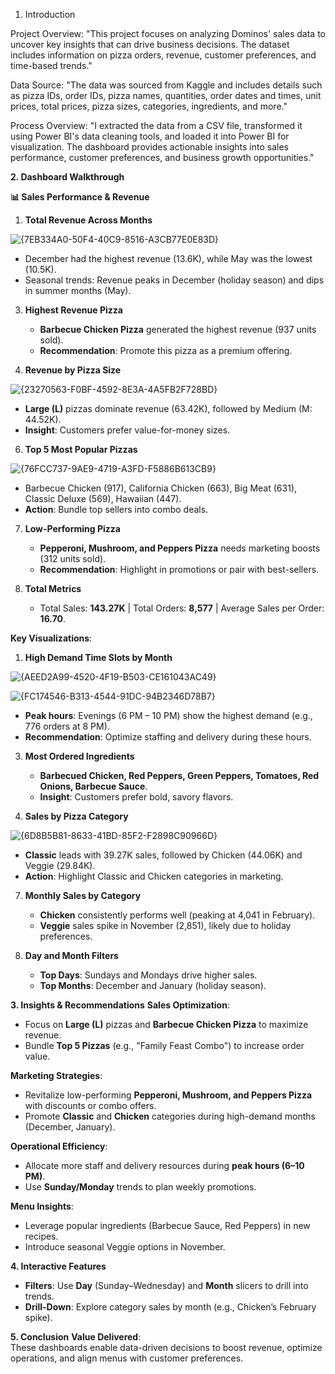 

1. Introduction

Project Overview:
"This project focuses on analyzing Dominos' sales data to uncover key insights that can drive business decisions. 
 The dataset includes information on pizza orders, revenue, customer preferences, and time-based trends."

Data Source:
"The data was sourced from Kaggle and includes details such as pizza IDs, order IDs, pizza names, quantities, order dates and times, unit prices, total prices, pizza sizes, categories, ingredients, and more."

Process Overview:
"I extracted the data from a CSV file, transformed it using Power BI's data cleaning tools, and loaded it into Power BI for visualization. 
The dashboard provides actionable insights into sales performance, customer preferences, and business growth opportunities."

 **2. Dashboard Walkthrough**

**📊 Sales Performance & Revenue**

1. **Total Revenue Across Months**  

![{7EB334A0-50F4-40C9-8516-A3CB77E0E83D}](https://github.com/user-attachments/assets/af640dd9-4aee-477d-afa6-84c8bbe15f9e)

   - December had the highest revenue (13.6K), while May was the lowest (10.5K).  
   - Seasonal trends: Revenue peaks in December (holiday season) and dips in summer months (May).  

3. **Highest Revenue Pizza**  

   - **Barbecue Chicken Pizza** generated the highest revenue (937 units sold).  
   - **Recommendation**: Promote this pizza as a premium offering.  

4. **Revenue by Pizza Size**  

![{23270563-F0BF-4592-8E3A-4A5FB2F728BD}](https://github.com/user-attachments/assets/abda59a0-2f27-4df0-a956-d769c4dfbcdc)

   - **Large (L)** pizzas dominate revenue (63.42K), followed by Medium (M: 44.52K).  
   - **Insight**: Customers prefer value-for-money sizes.  

6. **Top 5 Most Popular Pizzas**  

![{76FCC737-9AE9-4719-A3FD-F5886B613CB9}](https://github.com/user-attachments/assets/ffec3c6d-8e69-4058-8a00-fff083b5eb45)

   - Barbecue Chicken (917), California Chicken (663), Big Meat (631), Classic Deluxe (569), Hawaiian (447).  
   - **Action**: Bundle top sellers into combo deals.  

7. **Low-Performing Pizza**  
   - **Pepperoni, Mushroom, and Peppers Pizza** needs marketing boosts (312 units sold).  
   - **Recommendation**: Highlight in promotions or pair with best-sellers.  

8. **Total Metrics**  
   - Total Sales: **143.27K** | Total Orders: **8,577** | Average Sales per Order: **16.70**.  

**Key Visualizations**:
1. **High Demand Time Slots by Month**  

![{AEED2A99-4520-4F19-B503-CE161043AC49}](https://github.com/user-attachments/assets/62464c96-b775-44c1-9ffc-e93da7a839ac)

![{FC174546-B313-4544-91DC-94B2346D78B7}](https://github.com/user-attachments/assets/84c8b173-2305-422b-a5af-302abaf2aa71)


   - **Peak hours**: Evenings (6 PM – 10 PM) show the highest demand (e.g., 776 orders at 8 PM).  
   - **Recommendation**: Optimize staffing and delivery during these hours.  

3. **Most Ordered Ingredients**  
    - **Barbecued Chicken, Red Peppers, Green Peppers, Tomatoes, Red Onions, Barbecue Sauce**.  
   - **Insight**: Customers prefer bold, savory flavors.  

5. **Sales by Pizza Category**  
 
 ![{6D8B5B81-8633-41BD-85F2-F2898C90966D}](https://github.com/user-attachments/assets/607de90b-bf86-434d-928b-959877b2e97b)

   - **Classic** leads with 39.27K sales, followed by Chicken (44.06K) and Veggie (29.84K).  
   - **Action**: Highlight Classic and Chicken categories in marketing.  

7. **Monthly Sales by Category**  

   - **Chicken** consistently performs well (peaking at 4,041 in February).  
   - **Veggie** sales spike in November (2,851), likely due to holiday preferences.  

9. **Day and Month Filters**  
   - **Top Days**: Sundays and Mondays drive higher sales.  
   - **Top Months**: December and January (holiday season).  



**3. Insights & Recommendations**
**Sales Optimization**:
- Focus on **Large (L)** pizzas and **Barbecue Chicken Pizza** to maximize revenue.  
- Bundle **Top 5 Pizzas** (e.g., "Family Feast Combo") to increase order value.  

**Marketing Strategies**:
- Revitalize low-performing **Pepperoni, Mushroom, and Peppers Pizza** with discounts or combo offers.  
- Promote **Classic** and **Chicken** categories during high-demand months (December, January).  

**Operational Efficiency**:
- Allocate more staff and delivery resources during **peak hours (6–10 PM)**.  
- Use **Sunday/Monday** trends to plan weekly promotions.  

**Menu Insights**:
- Leverage popular ingredients (Barbecue Sauce, Red Peppers) in new recipes.  
- Introduce seasonal Veggie options in November.  


 **4. Interactive Features**
- **Filters**: Use **Day** (Sunday–Wednesday) and **Month** slicers to drill into trends.  
- **Drill-Down**: Explore category sales by month (e.g., Chicken’s February spike).  



**5. Conclusion**
**Value Delivered**:  
These dashboards enable data-driven decisions to boost revenue, optimize operations, and align menus with customer preferences.  

